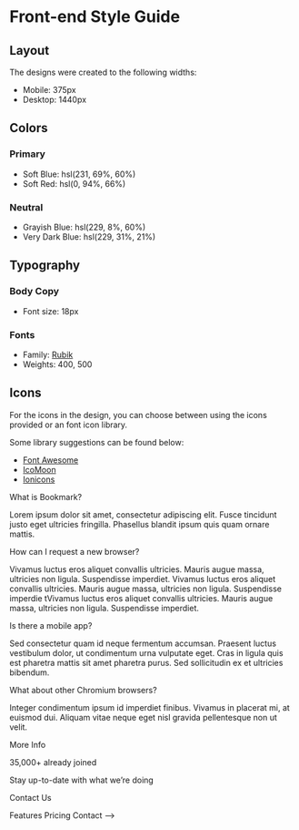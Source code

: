 # Front-end Style Guide

## Layout

The designs were created to the following widths:

- Mobile: 375px
- Desktop: 1440px

## Colors

### Primary

- Soft Blue: hsl(231, 69%, 60%)
- Soft Red: hsl(0, 94%, 66%)

### Neutral

- Grayish Blue: hsl(229, 8%, 60%)
- Very Dark Blue: hsl(229, 31%, 21%)

## Typography

### Body Copy

- Font size: 18px

### Fonts

- Family: [Rubik](https://fonts.google.com/specimen/Rubik)
- Weights: 400, 500

## Icons

For the icons in the design, you can choose between using the icons provided or an font icon library.

Some library suggestions can be found below:

- [Font Awesome](https://fontawesome.com)
- [IcoMoon](https://icomoon.io)
- [Ionicons](https://ionicons.com)
 <!-- Features
  Pricing
  Contact
  Login

  A Simple Bookmark Manager

  A clean and simple interface to organize your favourite websites. Open a new
  browser tab and see your sites load instantly. Try it for free.

  Get it on Chrome
  Get it on Firefox

  Features

  Our aim is to make it quick and easy for you to access your favourite websites.
  Your bookmarks sync between your devices so you can access them on the go.

  Simple Bookmarking
  Speedy Searching
  Easy Sharing

  Bookmark in one click

  Organize your bookmarks however you like. Our simple drag-and-drop interface
  gives you complete control over how you manage your favourite sites.

  More Info

  Intelligent search

  Our powerful search feature will help you find saved sites in no time at all.
  No need to trawl through all of your bookmarks.

  More Info

  Share your bookmarks

  Easily share your bookmarks and collections with others. Create a shareable
  link that you can send at the click of a button.

  More Info

  Download the extension

  We’ve got more browsers in the pipeline. Please do let us know if you’ve
  got a favourite you’d like us to prioritize.

  Add to Chrome
  Minimum version 62
  Add & Install Extension

  Add to Firefox
  Minimum version 55
  Add & Install Extension

  Add to Opera
  Minimum version 46
  Add & Install Extension

  Frequently Asked Questions

  Here are some of our FAQs. If you have any other questions you’d like
  answered please feel free to email us.

  <!-- Question 1 -->
  What is Bookmark?

  <!-- Answer 1 -->
  Lorem ipsum dolor sit amet, consectetur adipiscing elit. Fusce tincidunt
  justo eget ultricies fringilla. Phasellus blandit ipsum quis quam ornare mattis.

  <!-- Question 2 -->
  How can I request a new browser?

  <!-- Answer 2 -->
  Vivamus luctus eros aliquet convallis ultricies. Mauris augue massa, ultricies non ligula.
  Suspendisse imperdiet. Vivamus luctus eros aliquet convallis ultricies. Mauris augue massa,
  ultricies non ligula. Suspendisse imperdie tVivamus luctus eros aliquet convallis ultricies.
  Mauris augue massa, ultricies non ligula. Suspendisse imperdiet.

  <!-- Question 3 -->
  Is there a mobile app?

  <!-- Answer 3 -->
  Sed consectetur quam id neque fermentum accumsan. Praesent luctus vestibulum dolor, ut condimentum
  urna vulputate eget. Cras in ligula quis est pharetra mattis sit amet pharetra purus. Sed
  sollicitudin ex et ultricies bibendum.

  <!-- Question 4 -->
  What about other Chromium browsers?

  <!-- Answer 4 -->
  Integer condimentum ipsum id imperdiet finibus. Vivamus in placerat mi, at euismod dui. Aliquam
  vitae neque eget nisl gravida pellentesque non ut velit.

  More Info

  35,000+ already joined

  Stay up-to-date with what we’re doing

  Contact Us

  Features
  Pricing
  Contact -->
